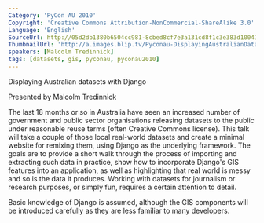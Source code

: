 ```yaml
---
Category: 'PyCon AU 2010'
Copyright: 'Creative Commons Attribution-NonCommercial-ShareAlike 3.0'
Language: 'English'
SourceUrl: http://05d2db1380b6504cc981-8cbed8cf7e3a131cd8f1c3e383d10041.r93.cf2.rackcdn.com/pycon-au-2010/477_pyconau-2010-displaying-australian-datasets-with-django.flv
ThumbnailUrl: 'http://a.images.blip.tv/Pyconau-DisplayingAustralianDatasetsWithDjango920.png'
speakers: [Malcolm Tredinnick]
tags: [datasets, gis, pyconau, pyconau2010]
---
```

Displaying Australian datasets with Django

Presented by Malcolm Tredinnick

The last 18 months or so in Australia have seen an increased number of
government and public sector organisations releasing datasets to the public
under reasonable reuse terms (often Creative Commons license). This talk will
take a couple of those local real-world datasets and create a minimal website
for remixing them, using Django as the underlying framework. The goals are to
provide a short walk through the process of importing and extracting such data
in practice, show how to incorporate Django's GIS features into an
application, as well as highlighting that real world is messy and so is the
data it produces. Working with datasets for journalism or research purposes,
or simply fun, requires a certain attention to detail.

Basic knowledge of Django is assumed, although the GIS components will be
introduced carefully as they are less familiar to many developers.

